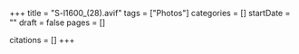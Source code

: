 +++
title = "S-l1600_(28).avif"
tags = ["Photos"]
categories = []
startDate = ""
draft = false
pages = []

citations = []
+++
